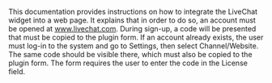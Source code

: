 This documentation provides instructions on how to integrate the LiveChat widget into a web page. It explains that in order to do so, an account must be opened at www.livechat.com. During sign-up, a code will be presented that must be copied to the plugin form. If an account already exists, the user must log-in to the system and go to Settings, then select Channel/Website. The same code should be visible there, which must also be copied to the plugin form. The form requires the user to enter the code in the License field.